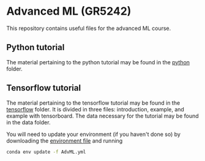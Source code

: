 # Advanced ML (GR5242)

This repository contains useful files for the advanced ML course.

## Python tutorial

The material pertaining to the python tutorial may be found in the [python](https://github.com/wendazhou/advanced-ml-fall-17/tree/master/python) folder.

## Tensorflow tutorial

The material pertaining to the tensorflow tutorial may be found in the
[tensorflow](https://github.com/wendazhou/advanced-ml-fall-17/tree/master/tensorflow) folder.
It is divided in three files: introduction, example, and example with tensorboard.
The data necessary for the tutorial may be found in the data folder.

You will need to update your environment (if you haven't done so) by downloading the
[environment file](https://raw.githubusercontent.com/wendazhou/advanced-ml-fall-17/master/python/AdvML.yml)
and running
```bash
conda env update -f AdvML.yml
```
